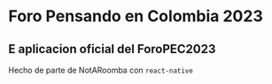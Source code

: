 # Foro Pensando en Colombia 2023
## E aplicacion oficial del ForoPEC2023
Hecho de parte de NotARoomba con ```react-native```

